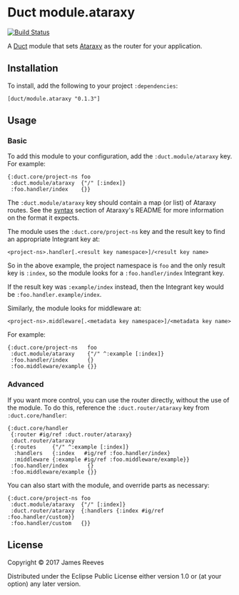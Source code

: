 # Duct module.ataraxy

[![Build Status](https://travis-ci.org/duct-framework/module.ataraxy.svg?branch=master)](https://travis-ci.org/duct-framework/module.ataraxy)

A [Duct][] module that sets [Ataraxy][] as the router for your
application.

[duct]: https://github.com/duct-framework/duct
[ataraxy]: https://github.com/weavejester/ataraxy

## Installation

To install, add the following to your project `:dependencies`:

    [duct/module.ataraxy "0.1.3"]

## Usage

### Basic

To add this module to your configuration, add the
`:duct.module/ataraxy` key. For example:

```edn
{:duct.core/project-ns foo
 :duct.module/ataraxy  {"/" [:index]}
 :foo.handler/index    {}}
```

The `:duct.module/ataraxy` key should contain a map (or list) of
Ataraxy routes. See the [syntax][] section of Ataraxy's README for
more information on the format it expects.

The module uses the `:duct.core/project-ns` key and the result key to
find an appropriate Integrant key at:

    <project-ns>.handler[.<result key namespace>]/<result key name>

So in the above example, the project namespace is `foo` and the only
result key is `:index`, so the module looks for a `:foo.handler/index`
Integrant key.

If the result key was `:example/index` instead, then the Integrant key
would be `:foo.handler.example/index`.

Similarly, the module looks for middleware at:

    <project-ns>.middleware[.<metadata key namespace>]/<metadata key name>

For example:

```edn
{:duct.core/project-ns   foo
 :duct.module/ataraxy    {"/" ^:example [:index]}
 :foo.handler/index      {}
 :foo.middleware/example {}}
```

[syntax]: https://github.com/weavejester/ataraxy#syntax

### Advanced

If you want more control, you can use the router directly, without the
use of the module. To do this, reference the `:duct.router/ataraxy`
key from `:duct.core/handler`:

```edn
{:duct.core/handler
 {:router #ig/ref :duct.router/ataraxy}
 :duct.router/ataraxy
 {:routes     {"/" ^:example [:index]}
  :handlers   {:index   #ig/ref :foo.handler/index}
  :middleware {:example #ig/ref :foo.middleware/example}}
 :foo.handler/index      {}
 :foo.middleware/example {}}
```

You can also start with the module, and override parts as necessary:

```edn
{:duct.core/project-ns foo
 :duct.module/ataraxy  {"/" [:index]}
 :duct.router/ataraxy  {:handlers {:index #ig/ref :foo.handler/custom}}
 :foo.handler/custom   {}}
```


## License

Copyright © 2017 James Reeves

Distributed under the Eclipse Public License either version 1.0 or (at
your option) any later version.
